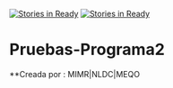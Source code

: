 [![Stories in Ready](https://badge.waffle.io/MartinEliasQ/Pruebas-Programa2.png?label=ready&title=Ready)](https://waffle.io/MartinEliasQ/Pruebas-Programa2?utm_source=badge)
[![Stories in Ready](https://badge.waffle.io/MartinEliasQ/Pruebas-Programa2.png?label=ready&title=Ready)](https://waffle.io/MartinEliasQ/Pruebas-Programa2?utm_source=badge)
# Pruebas-Programa2

**Creada por : MIMR|NLDC|MEQO
